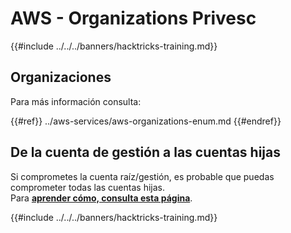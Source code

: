 # AWS - Organizations Privesc

{{#include ../../../banners/hacktricks-training.md}}

## Organizaciones

Para más información consulta:

{{#ref}}
../aws-services/aws-organizations-enum.md
{{#endref}}

## De la cuenta de gestión a las cuentas hijas

Si comprometes la cuenta raíz/gestión, es probable que puedas comprometer todas las cuentas hijas.\
Para [**aprender cómo, consulta esta página**](../#compromising-the-organization).

{{#include ../../../banners/hacktricks-training.md}}
